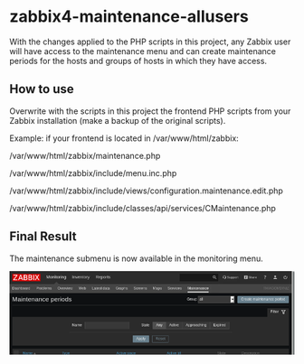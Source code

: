 # zabbix4-maintenance-allusers

With the changes applied to the PHP scripts in this project, any Zabbix user will have access to the maintenance menu and can create maintenance periods for the hosts and groups of hosts in which they have access.

## How to use

Overwrite with the scripts in this project the frontend PHP scripts from your Zabbix installation (make a backup of the original scripts).

Example: if your frontend is located in /var/www/html/zabbix:

/var/www/html/zabbix/maintenance.php

/var/www/html/zabbix/include/menu.inc.php

/var/www/html/zabbix/include/views/configuration.maintenance.edit.php

/var/www/html/zabbix/include/classes/api/services/CMaintenance.php


## Final Result

The maintenance submenu is now available in the monitoring menu.

![result](img/zbx4-maintenance.png)
